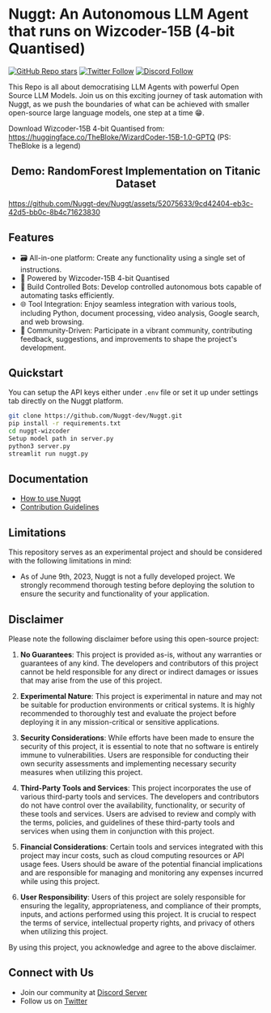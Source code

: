 # Nuggt: An Autonomous LLM Agent that runs on Wizcoder-15B (4-bit Quantised)
[![GitHub Repo stars](https://img.shields.io/github/stars/Nuggt-Dev/nuggt?style=social)](https://github.com/Nuggt-Dev/nuggt/)
[![Twitter Follow](https://img.shields.io/twitter/follow/OfficialNuggt?style=social)](https://twitter.com/OfficialNuggt)
[![Discord Follow](https://dcbadge.vercel.app/api/server/YZp6jmFr?style=flat)](https://discord.gg/YZp6jmFr)


This Repo is all about democratising LLM Agents with powerful Open Source LLM Models. Join us on this exciting journey of task automation with Nuggt, as we push the boundaries of what can be achieved with smaller open-source large language models, one step at a time 😁.

Download Wizcoder-15B 4-bit Quantised from: https://huggingface.co/TheBloke/WizardCoder-15B-1.0-GPTQ (PS: TheBloke is a legend)

<h2 align="center"> Demo: RandomForest Implementation on Titanic Dataset </h2>

https://github.com/Nuggt-dev/Nuggt/assets/52075633/9cd42404-eb3c-42d5-bb0c-8b4c71623830

## Features

- 🗃️ All-in-one platform: Create any functionality using a single set of instructions.
- 🧠 Powered by Wizcoder-15B 4-bit Quantised
- 🔗 Build Controlled Bots: Develop controlled autonomous bots capable of automating tasks efficiently.
- 🌐 Tool Integration: Enjoy seamless integration with various tools, including Python, document processing, video analysis, Google search, and web browsing.
- 🚀 Community-Driven: Participate in a vibrant community, contributing feedback, suggestions, and improvements to shape the project's development.


## Quickstart
You can setup the API keys either under `.env` file or set it up under settings tab directly on the Nuggt platform.

```bash
git clone https://github.com/Nuggt-dev/Nuggt.git
pip install -r requirements.txt
cd nuggt-wizcoder
Setup model path in server.py
python3 server.py
streamlit run nuggt.py
```

## Documentation
* [How to use Nuggt](docs/documentation.md)
* [Contribution Guidelines](docs/contribution_guidelines.md)

## Limitations

This repository serves as an experimental project and should be considered with the following limitations in mind:

* As of June 9th, 2023, Nuggt is not a fully developed project. We strongly recommend thorough testing before deploying the solution to ensure the security and functionality of your application. 

## Disclaimer

Please note the following disclaimer before using this open-source project:

1. **No Guarantees**: This project is provided as-is, without any warranties or guarantees of any kind. The developers and contributors of this project cannot be held responsible for any direct or indirect damages or issues that may arise from the use of this project.

2. **Experimental Nature**: This project is experimental in nature and may not be suitable for production environments or critical systems. It is highly recommended to thoroughly test and evaluate the project before deploying it in any mission-critical or sensitive applications.

3. **Security Considerations**: While efforts have been made to ensure the security of this project, it is essential to note that no software is entirely immune to vulnerabilities. Users are responsible for conducting their own security assessments and implementing necessary security measures when utilizing this project.

4. **Third-Party Tools and Services**: This project incorporates the use of various third-party tools and services. The developers and contributors do not have control over the availability, functionality, or security of these tools and services. Users are advised to review and comply with the terms, policies, and guidelines of these third-party tools and services when using them in conjunction with this project.

5. **Financial Considerations**: Certain tools and services integrated with this project may incur costs, such as cloud computing resources or API usage fees. Users should be aware of the potential financial implications and are responsible for managing and monitoring any expenses incurred while using this project.

6. **User Responsibility**: Users of this project are solely responsible for ensuring the legality, appropriateness, and compliance of their prompts, inputs, and actions performed using this project. It is crucial to respect the terms of service, intellectual property rights, and privacy of others when utilizing this project.

By using this project, you acknowledge and agree to the above disclaimer.

## Connect with Us

- Join our community at [Discord Server](https://discord.gg/YZp6jmFr)
- Follow us on [Twitter](https://twitter.com/OfficialNuggt)
